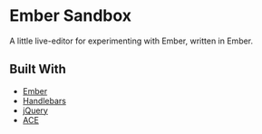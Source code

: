 # Ember Sandbox

A little live-editor for experimenting with Ember, written in Ember.

## Built With

* [Ember](http://embers.com)
* [Handlebars](http://handlebarsjs.com)
* [jQuery](http://jquery.com)
* [ACE](http://ace.ajax.org)
